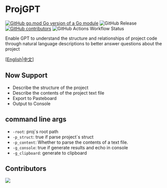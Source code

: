 # ProjGPT
[![GitHub go.mod Go version of a Go module](https://img.shields.io/github/go-mod/go-version/murInJ/ProjGPT.svg)](https://github.com/murInJ/ProjGPT)
![GitHub Release](https://img.shields.io/github/v/release/murInJ/ProjGPT)
[![GitHub contributors](https://img.shields.io/github/contributors/MurInJ/ProjGPT.svg)](https://GitHub.com/MurInJ/ProjGPT/graphs/contributors/)
![GitHub Actions Workflow Status](https://img.shields.io/github/actions/workflow/status/murInJ/ProjGPT/go.yml)

Enable GPT to understand the structure and relationships of project code through natural language descriptions to better answer questions about the project

[[English](https://github.com/murInJ/ProjGPT/tree/main)|[中文](https://github.com/murInJ/ProjGPT/blob/main/docs/README_CN.md)]
## Now Support
- Describe the structure of the project
- Describe the contents of the project text file
- Export to Pasteboard
- Output to Console

## command line args
- `-root`: proj\`s root path
- `-p_struct`: true if parse project`s struct
- `-p_content`: Whether to parse the contents of a text file.
- `-g_console`: true if generate results and echo in console
- `-g_clipboard`: generate to clipboard

## Contributors
<a href="https://github.com/MurInj/ProjGPT/graphs/contributors">
  <img src="https://contrib.rocks/image?repo=MurInj/ProjGPT" />
</a>